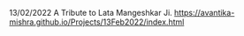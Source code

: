 13/02/2022
A Tribute to Lata Mangeshkar Ji.
 https://avantika-mishra.github.io/Projects/13Feb2022/index.html
